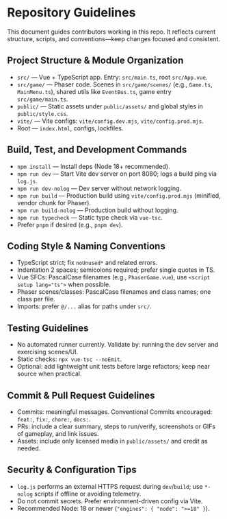 # Repository Guidelines

This document guides contributors working in this repo. It reflects current structure, scripts, and conventions—keep changes focused and consistent.

## Project Structure & Module Organization
- `src/` — Vue + TypeScript app. Entry: `src/main.ts`, root `src/App.vue`.
- `src/game/` — Phaser code. Scenes in `src/game/scenes/` (e.g., `Game.ts`, `MainMenu.ts`), shared utils like `EventBus.ts`, game entry `src/game/main.ts`.
- `public/` — Static assets under `public/assets/` and global styles in `public/style.css`.
- `vite/` — Vite configs: `vite/config.dev.mjs`, `vite/config.prod.mjs`.
- Root — `index.html`, configs, lockfiles.

## Build, Test, and Development Commands
- `npm install` — Install deps (Node 18+ recommended).
- `npm run dev` — Start Vite dev server on port 8080; logs a build ping via `log.js`.
- `npm run dev-nolog` — Dev server without network logging.
- `npm run build` — Production build using `vite/config.prod.mjs` (minified, vendor chunk for Phaser).
- `npm run build-nolog` — Production build without logging.
- `npm run typecheck` — Static type check via `vue-tsc`.
- Prefer `pnpm` if desired (e.g., `pnpm dev`).

## Coding Style & Naming Conventions
- TypeScript strict; fix `noUnused*` and related errors.
- Indentation 2 spaces; semicolons required; prefer single quotes in TS.
- Vue SFCs: PascalCase filenames (e.g., `PhaserGame.vue`), use `<script setup lang="ts">` when possible.
- Phaser scenes/classes: PascalCase filenames and class names; one class per file.
- Imports: prefer `@/...` alias for paths under `src/`.

## Testing Guidelines
- No automated runner currently. Validate by: running the dev server and exercising scenes/UI.
- Static checks: `npx vue-tsc --noEmit`.
- Optional: add lightweight unit tests before large refactors; keep near source when practical.

## Commit & Pull Request Guidelines
- Commits: meaningful messages. Conventional Commits encouraged: `feat:`, `fix:`, `chore:`, `docs:`.
- PRs: include a clear summary, steps to run/verify, screenshots or GIFs of gameplay, and link issues.
- Assets: include only licensed media in `public/assets/` and credit as needed.

## Security & Configuration Tips
- `log.js` performs an external HTTPS request during `dev`/`build`; use `*-nolog` scripts if offline or avoiding telemetry.
- Do not commit secrets. Prefer environment-driven config via Vite.
- Recommended Node: 18 or newer (`"engines": { "node": ">=18" }`).

